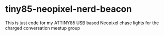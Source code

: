 # tiny85-neopixel-nerd-beacon
This is just code for my ATTINY85 USB based Neopixel chase lights for the charged conversation meetup group
